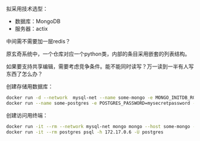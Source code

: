 拟采用技术选型：

- 数据库：MongoDB
- 服务器：actix

中间需不需要加一层redis？

原玄奇系统中，一个仓库对应一个python类，内部的条目采用嵌套的列表结构。

如果要支持共享编辑，需要考虑竞争条件。能不能同时读写？万一读到一半有人写东西了怎么办？

创建存储用数据库：

```bash
docker run -d --network  mysql-net --name some-mongo -e MONGO_INITDB_ROOT_USERNAME=mongoadmin -e MONGO_INITDB_ROOT_PASSWORD=secret -p 27017:27017 mongo
docker run --name some-postgres -e POSTGRES_PASSWORD=mysecretpassword -d --network mysql-net -p 5432:5432 postgres
```

创建访问用终端：

```bash
docker run -it --rm --network mysql-net mongo mongo --host some-mongo -u mongoadmin -p secret --authenticationDatabase admin some-db
docker run -it --rm postgres psql -h 172.17.0.6 -U postgres
```
